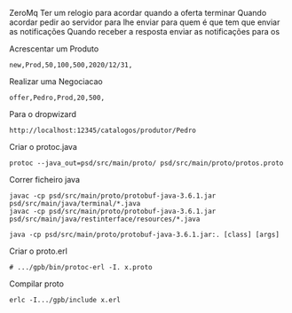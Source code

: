ZeroMq
	Ter um relogio para acordar quando a oferta terminar
	Quando acordar pedir ao servidor para lhe enviar para quem é que tem que enviar as notificações
	Quando receber a resposta enviar as notificações para os 

Acrescentar um Produto

	new,Prod,50,100,500,2020/12/31,

Realizar uma Negociacao
	
	offer,Pedro,Prod,20,500,

Para o dropwizard
	
	http://localhost:12345/catalogos/produtor/Pedro

Criar o protoc.java
	
	protoc --java_out=psd/src/main/proto/ psd/src/main/proto/protos.proto

Correr ficheiro java

	javac -cp psd/src/main/proto/protobuf-java-3.6.1.jar psd/src/main/java/terminal/*.java
	javac -cp psd/src/main/proto/protobuf-java-3.6.1.jar psd/src/main/java/restinterface/resources/*.java

	java -cp psd/src/main/proto/protobuf-java-3.6.1.jar:. [class] [args]

Criar o proto.erl
	
	# .../gpb/bin/protoc-erl -I. x.proto

Compilar proto
	
	erlc -I.../gpb/include x.erl